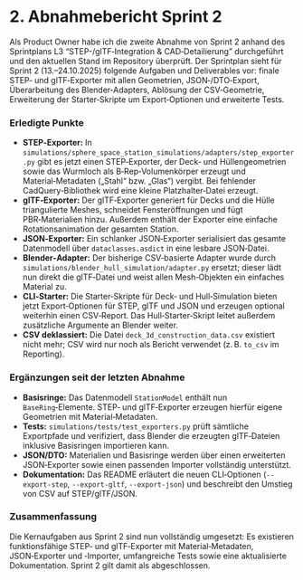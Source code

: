 # 2. Abnahmebericht Sprint 2

Als Product Owner habe ich die zweite Abnahme von Sprint 2 anhand des Sprintplans L3 “STEP-/glTF‑Integration & CAD‑Detailierung” durchgeführt und den aktuellen Stand im Repository überprüft. Der Sprintplan sieht für Sprint 2 (13.–24.10.2025) folgende Aufgaben und Deliverables vor: finale STEP‑ und glTF‑Exporter mit allen Geometrien, JSON‑/DTO‑Export, Überarbeitung des Blender‑Adapters, Ablösung der CSV‑Geometrie, Erweiterung der Starter‑Skripte um Export‑Optionen und erweiterte Tests.

### Erledigte Punkte

* **STEP‑Exporter:** In `simulations/sphere_space_station_simulations/adapters/step_exporter.py` gibt es jetzt einen STEP‑Exporter, der Deck‑ und Hüllengeometrien sowie das Wurmloch als B‑Rep‑Volumenkörper erzeugt und Material‑Metadaten („Stahl“ bzw. „Glas“) vergibt. Bei fehlender CadQuery‑Bibliothek wird eine kleine Platzhalter‑Datei erzeugt.
* **glTF‑Exporter:** Der glTF‑Exporter generiert für Decks und die Hülle triangulierte Meshes, schneidet Fensteröffnungen und fügt PBR‑Materialien hinzu. Außerdem enthält der Exporter eine einfache Rotationsanimation der gesamten Station.
* **JSON‑Exporter:** Ein schlanker JSON‑Exporter serialisiert das gesamte Datenmodell über `dataclasses.asdict` in eine lesbare JSON‑Datei.
* **Blender‑Adapter:** Der bisherige CSV‑basierte Adapter wurde durch `simulations/blender_hull_simulation/adapter.py` ersetzt; dieser lädt nun direkt die glTF‑Datei und weist allen Mesh‑Objekten ein einfaches Material zu.
* **CLI‑Starter:** Die Starter‑Skripte für Deck‑ und Hull‑Simulation bieten jetzt Export‑Optionen für STEP, glTF und JSON und erzeugen optional weiterhin einen CSV‑Report. Das Hull‑Starter‑Skript leitet außerdem zusätzliche Argumente an Blender weiter.
* **CSV deklassiert:** Die Datei `deck_3d_construction_data.csv` existiert nicht mehr; CSV wird nur noch als Bericht verwendet (z. B. `to_csv` im Reporting).

### Ergänzungen seit der letzten Abnahme

* **Basisringe:** Das Datenmodell `StationModel` enthält nun `BaseRing`‑Elemente. STEP‑ und glTF‑Exporter erzeugen hierfür eigene Geometrien mit Material‑Metadaten.
* **Tests:** `simulations/tests/test_exporters.py` prüft sämtliche Exportpfade und verifiziert, dass Blender die erzeugten glTF‑Dateien inklusive Basisringen importieren kann.
* **JSON/DTO:** Materialien und Basisringe werden über einen erweiterten JSON‑Exporter sowie einen passenden Importer vollständig unterstützt.
* **Dokumentation:** Das README erläutert die neuen CLI‑Optionen (`--export-step`, `--export-gltf`, `--export-json`) und beschreibt den Umstieg von CSV auf STEP/glTF/JSON.

### Zusammenfassung

Die Kernaufgaben aus Sprint 2 sind nun vollständig umgesetzt: Es existieren funktionsfähige STEP‑ und glTF‑Exporter mit Material‑Metadaten, JSON‑Exporter und ‑Importer, umfangreiche Tests sowie eine aktualisierte Dokumentation. Sprint 2 gilt damit als abgeschlossen.

